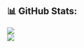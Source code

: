 <!-- # Hi there <img src="https://media.giphy.com/media/hvRJCLFzcasrR4ia7z/giphy.gif" width="25px"> -->

## 📊 GitHub Stats:
![](https://github-readme-stats.vercel.app/api?username=binodmx&theme=dark&hide_border=false&include_all_commits=true&count_private=true)<br/>
![](https://github-readme-streak-stats.herokuapp.com/?user=binodmx&theme=dark&hide_border=false)<br/>

<!-- Proudly created with GPRM ( https://gprm.itsvg.in ) -->

<!--
**binodmx/binodmx** is a ✨ _special_ ✨ repository because its `README.md` (this file) appears on your GitHub profile.

Here are some ideas to get you started:

- 🔭 I’m currently working on ...
- 🌱 I’m currently learning ...
- 👯 I’m looking to collaborate on ...
- 🤔 I’m looking for help with ...
- 💬 Ask me about ...
- 📫 How to reach me: ...
- 😄 Pronouns: ...
- ⚡ Fun fact: ...
-->
